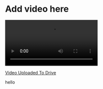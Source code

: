 # Add video here
![CRUD Application Video](Video/crudAppTesting.mp4)

[Video Uploaded To Drive](https://drive.google.com/file/d/1Bm-O8qbdLA7WYLhiBqwwdUAPDKifhq84/view?usp=sharing)




hello